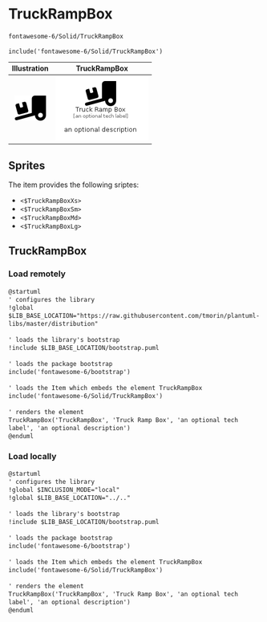 # TruckRampBox


```text
fontawesome-6/Solid/TruckRampBox
```

```text
include('fontawesome-6/Solid/TruckRampBox')
```



| Illustration | TruckRampBox |
| :---: | :---: |
| ![illustration for Illustration](../../fontawesome-6/Solid/TruckRampBox.png) | ![illustration for TruckRampBox](../../fontawesome-6/Solid/TruckRampBox.Local.png) |



## Sprites
The item provides the following sriptes:

- `<$TruckRampBoxXs>`
- `<$TruckRampBoxSm>`
- `<$TruckRampBoxMd>`
- `<$TruckRampBoxLg>`





## TruckRampBox

### Load remotely
```plantuml
@startuml
' configures the library
!global $LIB_BASE_LOCATION="https://raw.githubusercontent.com/tmorin/plantuml-libs/master/distribution"

' loads the library's bootstrap
!include $LIB_BASE_LOCATION/bootstrap.puml

' loads the package bootstrap
include('fontawesome-6/bootstrap')

' loads the Item which embeds the element TruckRampBox
include('fontawesome-6/Solid/TruckRampBox')

' renders the element
TruckRampBox('TruckRampBox', 'Truck Ramp Box', 'an optional tech label', 'an optional description')
@enduml
```

### Load locally
```plantuml
@startuml
' configures the library
!global $INCLUSION_MODE="local"
!global $LIB_BASE_LOCATION="../.."

' loads the library's bootstrap
!include $LIB_BASE_LOCATION/bootstrap.puml

' loads the package bootstrap
include('fontawesome-6/bootstrap')

' loads the Item which embeds the element TruckRampBox
include('fontawesome-6/Solid/TruckRampBox')

' renders the element
TruckRampBox('TruckRampBox', 'Truck Ramp Box', 'an optional tech label', 'an optional description')
@enduml
```

